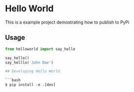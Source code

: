 # Hello World

This is a example project demostrating how to publish to PyPi

## Usage

```python
from helloworld import say_hello

say_hello()
say_helllo('John Doe')

## Developing Hello World

```bash
$ pip install -e .[dev]
```


